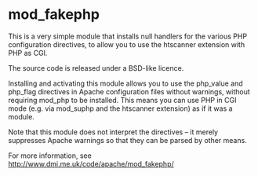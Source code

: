 # mod_fakephp #

This is a very simple module that installs null handlers for the various PHP configuration directives, to allow you to use the htscanner extension with PHP as CGI.

The source code is released under a BSD-like licence.

Installing and activating this module allows you to use the php_value and php_flag directives in Apache configuration files without warnings, without requiring mod_php to be installed. This means you can use PHP in CGI mode (e.g. via mod_suphp and the htscanner extension) as if it was a module.

Note that this module does not interpret the directives – it merely suppresses Apache warnings so that they can be parsed by other means.

For more information, see <http://www.dmi.me.uk/code/apache/mod_fakephp/>

